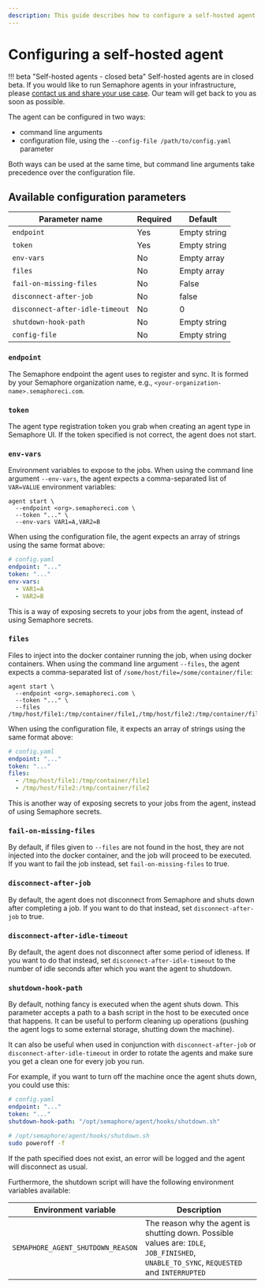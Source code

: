 ```yaml
---
description: This guide describes how to configure a self-hosted agent and the various different configuration options.
---
```


# Configuring a self-hosted agent
!!! beta "Self-hosted agents - closed beta"
    Self-hosted agents are in closed beta. If you would like to run Semaphore agents in your infrastructure, please [contact us and share your use case](https://semaphoreci.com/contact). Our team will get back to you as soon as possible.

The agent can be configured in two ways:

- command line arguments
- configuration file, using the `--config-file /path/to/config.yaml` parameter

Both ways can be used at the same time, but command line arguments take precedence over the configuration file.

## Available configuration parameters

| Parameter name                  | Required | Default      |
|---------------------------------|----------|--------------|
| `endpoint`                      | Yes      | Empty string |
| `token`                         | Yes      | Empty string |
| `env-vars`                      | No       | Empty array  |
| `files`                         | No       | Empty array  |
| `fail-on-missing-files`         | No       | False        |
| `disconnect-after-job`          | No       | false        |
| `disconnect-after-idle-timeout` | No       | 0            |
| `shutdown-hook-path`            | No       | Empty string |
| `config-file`                   | No       | Empty string |

### `endpoint`

The Semaphore endpoint the agent uses to register and sync. It is formed by your Semaphore organization name, e.g., `<your-organization-name>.semaphoreci.com`.

### `token`

The agent type registration token you grab when creating an agent type in Semaphore UI. If the token specified is not correct, the agent does not start.

### `env-vars`

Environment variables to expose to the jobs. When using the command line argument `--env-vars`, the agent expects a comma-separated list of `VAR=VALUE` environment variables:

```
agent start \
  --endpoint <org>.semaphoreci.com \
  --token "..." \
  --env-vars VAR1=A,VAR2=B
```

When using the configuration file, the agent expects an array of strings using the same format above:

```yaml
# config.yaml
endpoint: "..."
token: "..."
env-vars:
  - VAR1=A
  - VAR2=B
```

This is a way of exposing secrets to your jobs from the agent, instead of using Semaphore secrets.

### `files`

Files to inject into the docker container running the job, when using docker containers. When using the command line argument `--files`, the agent expects a comma-separated list of `/some/host/file=/some/container/file`:

```
agent start \
  --endpoint <org>.semaphoreci.com \
  --token "..." \
  --files /tmp/host/file1:/tmp/container/file1,/tmp/host/file2:/tmp/container/file2
```

When using the configuration file, it expects an array of strings using the same format above:

```yaml
# config.yaml
endpoint: "..."
token: "..."
files:
  - /tmp/host/file1:/tmp/container/file1
  - /tmp/host/file2:/tmp/container/file2
```

This is another way of exposing secrets to your jobs from the agent, instead of using Semaphore secrets.

### `fail-on-missing-files`

By default, if files given to `--files` are not found in the host, they are not injected into the docker container, and the job will proceed to be executed. If you want to fail the job instead, set `fail-on-missing-files` to true.

### `disconnect-after-job`

By default, the agent does not disconnect from Semaphore and shuts down after completing a job. If you want to do that instead, set `disconnect-after-job` to true.

### `disconnect-after-idle-timeout`

By default, the agent does not disconnect after some period of idleness. If you want to do that instead, set `disconnect-after-idle-timeout` to the number of idle seconds after which you want the agent to shutdown.

### `shutdown-hook-path`

By default, nothing fancy is executed when the agent shuts down. This parameter accepts a path to a bash script in the host to be executed once that happens. It can be useful to perform cleaning up operations (pushing the agent logs to some external storage, shutting down the machine).

It can also be useful when used in conjunction with `disconnect-after-job` or `disconnect-after-idle-timeout` in order to rotate the agents and make sure you get a clean one for every job you run.

For example, if you want to turn off the machine once the agent shuts down, you could use this:

```yaml
# config.yaml
endpoint: "..."
token: "..."
shutdown-hook-path: "/opt/semaphore/agent/hooks/shutdown.sh"
```

```sh
# /opt/semaphore/agent/hooks/shutdown.sh
sudo poweroff -f
```

If the path specified does not exist, an error will be logged and the agent will disconnect as usual.

Furthermore, the shutdown script will have the following environment variables available:

| Environment variable              | Description |
|-----------------------------------|-------------|
| `SEMAPHORE_AGENT_SHUTDOWN_REASON` | The reason why the agent is shutting down. Possible values are: `IDLE`, `JOB_FINISHED`, `UNABLE_TO_SYNC`, `REQUESTED` and `INTERRUPTED` |